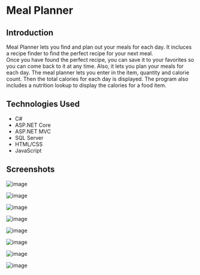 # Meal Planner

## Introduction 
Meal Planner lets you find and plan out your meals for each day.  It incluces a recipe finder to find the perfect recipe for your next meal.  
Once you have found the perfect recipe, you can save it to your favorites so you can come back to it at any time. Also, it lets you plan your meals for each day. 
The meal planner lets you enter in the item, quantity and calorie count.  Then the total calories for each day is displayed. 
The program also includes a nutrition lookup to display the calories for a food item.

## Technologies Used
* C#  
* ASP.NET Core  
* ASP.NET MVC  
* SQL Server  
* HTML/CSS  
* JavaScript  

## Screenshots

![image](https://user-images.githubusercontent.com/60634063/99668821-35908480-2a3c-11eb-8a83-6b67ca2025dc.png)

![image](https://user-images.githubusercontent.com/60634063/99668907-548f1680-2a3c-11eb-8ae9-754d8a743435.png)

![image](https://user-images.githubusercontent.com/60634063/99669385-f6aefe80-2a3c-11eb-8e8b-69433e0e25b3.png)

![image](https://user-images.githubusercontent.com/60634063/99669436-0fb7af80-2a3d-11eb-976d-95f9c4005e74.png)

![image](https://user-images.githubusercontent.com/60634063/99669622-55747800-2a3d-11eb-9792-a8b0e6187d7f.png)

![image](https://user-images.githubusercontent.com/60634063/99669737-83f25300-2a3d-11eb-97ca-407b7e61c90e.png)

![image](https://user-images.githubusercontent.com/60634063/99669998-d895ce00-2a3d-11eb-83f8-7123d86c5ff2.png)

![image](https://user-images.githubusercontent.com/60634063/99670290-4e019e80-2a3e-11eb-868a-ce00b92e09f2.png)





